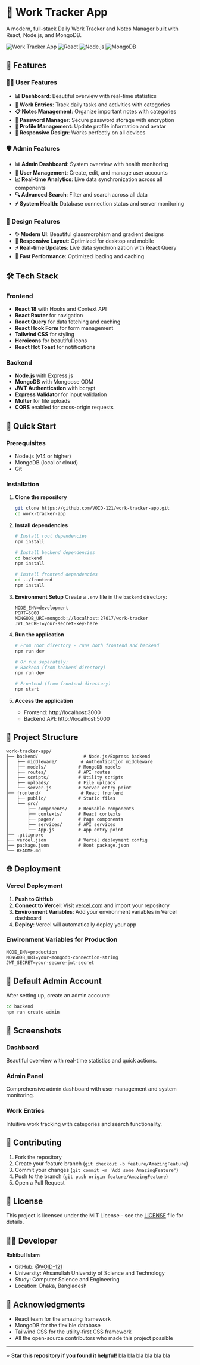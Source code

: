 # 🚀 Work Tracker App

A modern, full-stack Daily Work Tracker and Notes Manager built with React, Node.js, and MongoDB.

![Work Tracker App](https://img.shields.io/badge/Status-Active-brightgreen) ![React](https://img.shields.io/badge/React-18.2.0-blue) ![Node.js](https://img.shields.io/badge/Node.js-Express-green) ![MongoDB](https://img.shields.io/badge/Database-MongoDB-lightgreen)

## 🌟 Features

### 👨‍💼 User Features
- **📊 Dashboard**: Beautiful overview with real-time statistics
- **📝 Work Entries**: Track daily tasks and activities with categories
- **📋 Notes Management**: Organize important notes with categories
- **🔐 Password Manager**: Secure password storage with encryption
- **👤 Profile Management**: Update profile information and avatar
- **📱 Responsive Design**: Works perfectly on all devices

### 🛡️ Admin Features
- **📊 Admin Dashboard**: System overview with health monitoring
- **👥 User Management**: Create, edit, and manage user accounts
- **📈 Real-time Analytics**: Live data synchronization across all components
- **🔍 Advanced Search**: Filter and search across all data
- **⚡ System Health**: Database connection status and server monitoring

### 🎨 Design Features
- **✨ Modern UI**: Beautiful glassmorphism and gradient designs
- **🌙 Responsive Layout**: Optimized for desktop and mobile
- **⚡ Real-time Updates**: Live data synchronization with React Query
- **🚀 Fast Performance**: Optimized loading and caching

## 🛠️ Tech Stack

### Frontend
- **React 18** with Hooks and Context API
- **React Router** for navigation
- **React Query** for data fetching and caching
- **React Hook Form** for form management
- **Tailwind CSS** for styling
- **Heroicons** for beautiful icons
- **React Hot Toast** for notifications

### Backend
- **Node.js** with Express.js
- **MongoDB** with Mongoose ODM
- **JWT Authentication** with bcrypt
- **Express Validator** for input validation
- **Multer** for file uploads
- **CORS** enabled for cross-origin requests

## 🚀 Quick Start

### Prerequisites
- Node.js (v14 or higher)
- MongoDB (local or cloud)
- Git

### Installation

1. **Clone the repository**
   ```bash
   git clone https://github.com/VOID-121/work-tracker-app.git
   cd work-tracker-app
   ```

2. **Install dependencies**
   ```bash
   # Install root dependencies
   npm install

   # Install backend dependencies
   cd backend
   npm install

   # Install frontend dependencies
   cd ../frontend
   npm install
   ```

3. **Environment Setup**
   Create a `.env` file in the `backend` directory:
   ```env
   NODE_ENV=development
   PORT=5000
   MONGODB_URI=mongodb://localhost:27017/work-tracker
   JWT_SECRET=your-secret-key-here
   ```

4. **Run the application**
   ```bash
   # From root directory - runs both frontend and backend
   npm run dev

   # Or run separately:
   # Backend (from backend directory)
   npm run dev

   # Frontend (from frontend directory) 
   npm start
   ```

5. **Access the application**
   - Frontend: http://localhost:3000
   - Backend API: http://localhost:5000

## 📁 Project Structure

```
work-tracker-app/
├── backend/                 # Node.js/Express backend
│   ├── middleware/         # Authentication middleware
│   ├── models/            # MongoDB models
│   ├── routes/            # API routes
│   ├── scripts/           # Utility scripts
│   ├── uploads/           # File uploads
│   └── server.js          # Server entry point
├── frontend/               # React frontend
│   ├── public/            # Static files
│   └── src/
│       ├── components/    # Reusable components
│       ├── contexts/      # React contexts
│       ├── pages/         # Page components
│       ├── services/      # API services
│       └── App.js         # App entry point
├── .gitignore
├── vercel.json            # Vercel deployment config
├── package.json           # Root package.json
└── README.md
```

## 🌐 Deployment

### Vercel Deployment
1. **Push to GitHub**
2. **Connect to Vercel**: Visit [vercel.com](https://vercel.com) and import your repository
3. **Environment Variables**: Add your environment variables in Vercel dashboard
4. **Deploy**: Vercel will automatically deploy your app

### Environment Variables for Production
```env
NODE_ENV=production
MONGODB_URI=your-mongodb-connection-string
JWT_SECRET=your-secure-jwt-secret
```

## 🔐 Default Admin Account

After setting up, create an admin account:
```bash
cd backend
npm run create-admin
```

## 📸 Screenshots

### Dashboard
Beautiful overview with real-time statistics and quick actions.

### Admin Panel
Comprehensive admin dashboard with user management and system monitoring.

### Work Entries
Intuitive work tracking with categories and search functionality.

## 🤝 Contributing

1. Fork the repository
2. Create your feature branch (`git checkout -b feature/AmazingFeature`)
3. Commit your changes (`git commit -m 'Add some AmazingFeature'`)
4. Push to the branch (`git push origin feature/AmazingFeature`)
5. Open a Pull Request

## 📄 License

This project is licensed under the MIT License - see the [LICENSE](LICENSE) file for details.

## 👨‍💻 Developer

**Rakibul Islam**
- GitHub: [@VOID-121](https://github.com/VOID-121)
- University: Ahsanullah University of Science and Technology
- Study: Computer Science and Engineering
- Location: Dhaka, Bangladesh

## 🙏 Acknowledgments

- React team for the amazing framework
- MongoDB for the flexible database
- Tailwind CSS for the utility-first CSS framework
- All the open-source contributors who made this project possible

---

⭐ **Star this repository if you found it helpful!**
bla bla bla
bla bla bla